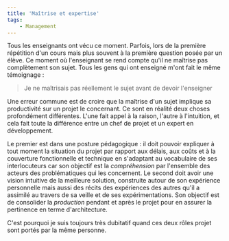 ```yaml
---
title: 'Maîtrise et expertise'
tags:
    - Management
---
```


Tous les enseignants ont vécu ce moment. Parfois, lors de la première répétition
d'un cours mais plus souvent à la première question posée par un élève. Ce
moment où l'enseignant se rend compte qu'il ne maîtrise pas complètement son
sujet. Tous les gens qui ont enseigné m'ont fait le même témoignage&nbsp;:

> Je ne maîtrisais pas réellement le sujet avant de devoir l'enseigner

<!-- more -->

Une erreur commune est de croire que la maîtrise d'un sujet implique sa
productivité sur un projet le concernant. Ce sont en réalité deux choses
profondément différentes. L'une fait appel à la raison, l'autre à l'intuition,
et cela fait toute la différence entre un chef de projet et un expert en
développement.

Le premier est dans une posture pédagogique&nbsp;: il doit pouvoir expliquer à
tout moment la situation du projet par rapport aux délais, aux coûts et à la
couverture fonctionnelle et technique en s'adaptant au vocabulaire de ses
interlocuteurs car son objectif est la _compréhension_ par l'ensemble des
acteurs des problématiques qui les concernent. Le second doit avoir une vision
intuitive de la meilleure solution, construite autour de son expérience
personnelle mais aussi des récits des expériences des autres qu'il a assimilé au
travers de sa veille et de ses expérimentations. Son objectif est de consolider
la _production_ pendant et après le projet pour en assurer la pertinence en
terme d'architecture.

C'est pourquoi je suis toujours très dubitatif quand ces deux rôles projet sont
portés par la même personne.

